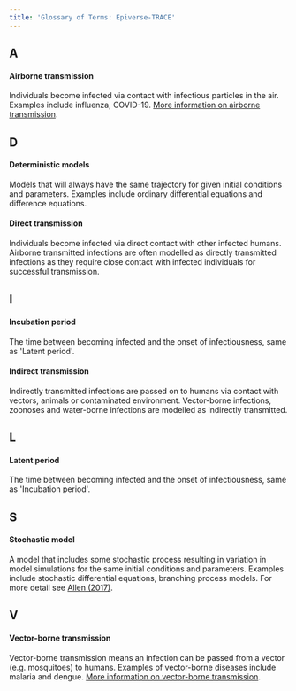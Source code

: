 ```yaml
---
title: 'Glossary of Terms: Epiverse-TRACE'
---
```


## A

#### Airborne transmission

Individuals become infected via contact with infectious particles in the air. Examples include influenza, COVID-19. [More information on airborne transmission](https://www.ncbi.nlm.nih.gov/books/NBK531468/).

<!--  ## B -->

<!-- ## C -->

## D

#### Deterministic models
Models that will always have the same trajectory for given initial conditions and parameters. Examples include ordinary differential equations and difference equations. 

#### Direct transmission

Individuals become infected via direct contact with other infected humans. Airborne transmitted infections are often modelled as directly transmitted infections as they require close contact with infected individuals for successful transmission. 

<!-- ## E -->

<!-- ## F -->

<!-- ## G -->

<!-- ## H -->

## I 

#### Incubation period

The time between becoming infected and the onset of infectiousness, same as 'Latent period'.

#### Indirect transmission

Indirectly transmitted infections are passed on to humans via contact with vectors, animals or contaminated environment. Vector-borne infections, zoonoses and water-borne infections are modelled as indirectly transmitted. 

<!-- ## J -->

<!-- ## K -->

## L

#### Latent period

The time between becoming infected and the onset of infectiousness, same as 'Incubation period'.


<!-- ## M -->

<!-- ## N -->

<!-- ## O -->

<!-- ## P -->

<!-- ## Q -->

<!-- ## R -->

## S

#### Stochastic model
A model that includes some stochastic process resulting in variation in model simulations for the same initial conditions and parameters. Examples include stochastic differential equations, branching process models. For more detail see [Allen (2017)](https://doi.org/10.1016/j.idm.2017.03.001).


<!-- ## T -->

<!-- ## U -->

## V

#### Vector-borne transmission 
Vector-borne transmission means an infection can be passed from a vector (e.g. mosquitoes) to humans. Examples of vector-borne diseases include malaria and dengue. [More information on vector-borne transmission](https://www.who.int/news-room/fact-sheets/detail/vector-borne-diseases).  


<!-- ## W -->

<!-- ## X -->

<!-- ## Y -->

<!-- ## Z -->
